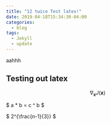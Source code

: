 ```yaml
---
title: "12 twice Test latex!"
date: 2019-04-18T15:34:30-04:00
categories:
  - blog
tags:
  - Jekyll
  - update
---
```


aahhh

## Testing out latex

$$ \nabla_\boldsymbol{x} J(\boldsymbol{x}) $$

$ a * b = c ^ b $

$ 2^{\frac{n-1}{3}} $

